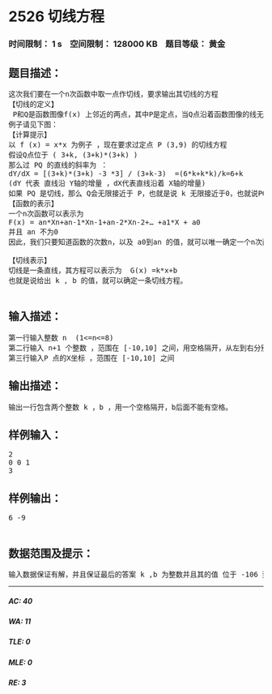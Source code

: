 # 2526 切线方程   
### 时间限制： 1 s&nbsp;&nbsp;&nbsp;&nbsp;空间限制： 128000 KB&nbsp;&nbsp;&nbsp;&nbsp;题目等级： 黄金  
## 题目描述：  

<pre>
这次我们要在一个n次函数中取一点作切线，要求输出其切线的方程
【切线的定义】
 P和Q是函数图像f(x) 上邻近的两点，其中P是定点，当Q点沿着函数图像的线无限地接近P点时，那么直线PQ的就是函数 f(x) 在点P的切线，P点叫做切点。
例子请见下图：
【计算提示】
以 f (x) = x*x 为例子 ，现在要求过定点 P (3,9) 的切线方程
假设Q点位于 ( 3+k, (3+k)*(3+k) )
那么过 PQ 的直线的斜率为 ： 
dY/dX = [(3+k)*(3+k) -3 *3] / (3+k-3)  =(6*k+k*k)/k=6+k
(dY 代表 直线沿 Y轴的增量 ，dX代表直线沿着 X轴的增量)
如果 PQ 是切线，那么 Q会无限接近于 P，也就是说 k 无限接近于0，也就说PQ的斜率无限接近于 6 ，因此 函数 f (x) =x*x 的斜率为6 。 然后就可以进一步求出 切线的方程为：  Y = 6X - 9
【函数的表示】
一个n次函数可以表示为
F(x) = an*Xn+an-1*Xn-1+an-2*Xn-2+… +a1*X + a0
并且 an 不为0
因此，我们只要知道函数的次数n，以及 a0到an 的值，就可以唯一确定一个n次函数。
 
【切线表示】
切线是一条直线，其方程可以表示为  G(x) =k*x+b
也就是说给出 k , b 的值，就可以确定一条切线方程。

</pre>
  
  
## 输入描述：  

<pre>
第一行输入整数 n  (1<=n<=8)
第二行输入 n+1 个整数 ，范围在 [-10,10] 之间，用空格隔开，从左到右分别代表 a0,a1 ,a2……an ，其中 an不为0
第三行输入P 点的X坐标 ，范围在 [-10,10] 之间
</pre>
  
  
## 输出描述：  

<pre>
输出一行包含两个整数 k ，b ，用一个空格隔开，b后面不能有空格。
</pre>
  
  
## 样例输入：  

<pre>
2
0 0 1
3
</pre>
  
  
## 样例输出：  

<pre>
6 -9
 
</pre>
  
  
## 数据范围及提示：  

<pre>
输入数据保证有解，并且保证最后的答案 k ,b 为整数并且其的值 位于 -106 到 106 之间 。
</pre>
  
  
***  

##### AC: 40  
##### WA: 11  
##### TLE: 0  
##### MLE: 0  
##### RE: 3  
